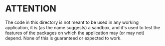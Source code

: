 # ATTENTION
The code in this directory is not meant to be used in any
working application, it is (as the name suggests) a sandbox,
and it's used to test the features of the packages on which
the application may (or may not) depend. None of this is
guaranteed or expected to work.

